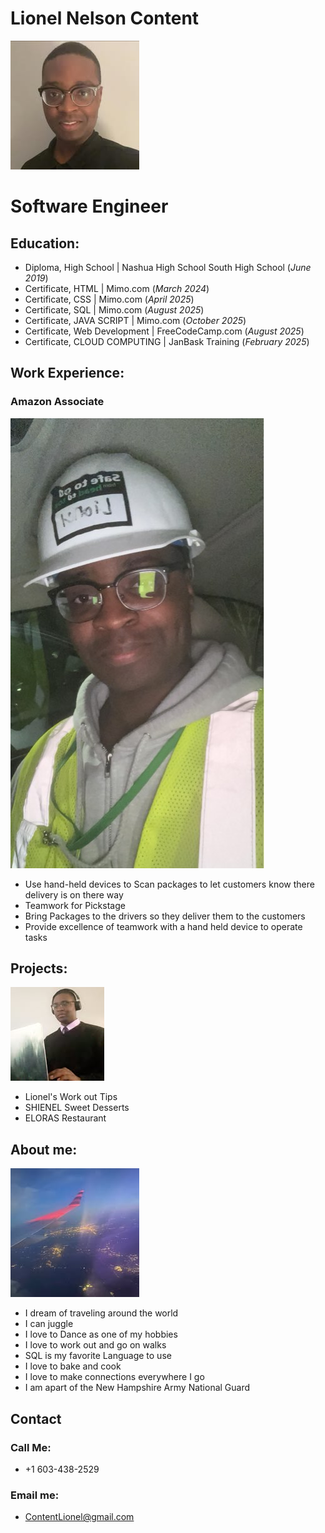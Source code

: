 # Lionel Nelson Content
![About me](https://github.com/Liongate101/github-portfolio/blob/main/assets/about_me.jpg)
# Software Engineer
## Education:
- Diploma, High School | Nashua High School South High School (_June 2019_)
- Certificate, HTML | Mimo.com (_March 2024_)
- Certificate, CSS | Mimo.com (_April 2025_)
- Certificate, SQL | Mimo.com (_August 2025_)
- Certificate, JAVA SCRIPT | Mimo.com (_October 2025_)
- Certificate, Web Development | FreeCodeCamp.com (_August 2025_)
- Certificate, CLOUD COMPUTING | JanBask Training (_February 2025_)
## Work Experience:
### Amazon Associate
![Amazon Wear](https://github.com/Liongate101/github-portfolio/blob/main/assets/amazon_work.jpg)
- Use hand-held devices to Scan packages to let customers know there delivery is on there way
- Teamwork for Pickstage
- Bring Packages to the drivers so they deliver them to the customers
- Provide excellence of teamwork with a hand held device to operate tasks

## Projects:
![Software Engineer](https://github.com/Liongate101/github-portfolio/blob/main/assets/software_engineer.jpg)
- Lionel's Work out Tips
- SHIENEL Sweet Desserts
- ELORAS Restaurant

## About me:
![Airplane Travel](https://github.com/Liongate101/github-portfolio/blob/main/assets/airplane_travel.jpg)
- I dream of traveling around the world
- I can juggle
- I love to Dance as one of my hobbies
- I love to work out and go on walks
- SQL is my favorite Language to use
- I love to bake and cook
- I love to make connections everywhere I go
- I am apart of the New Hampshire Army National Guard

## Contact 
### Call Me:
- +1 603-438-2529

### Email me:
- ContentLionel@gmail.com
